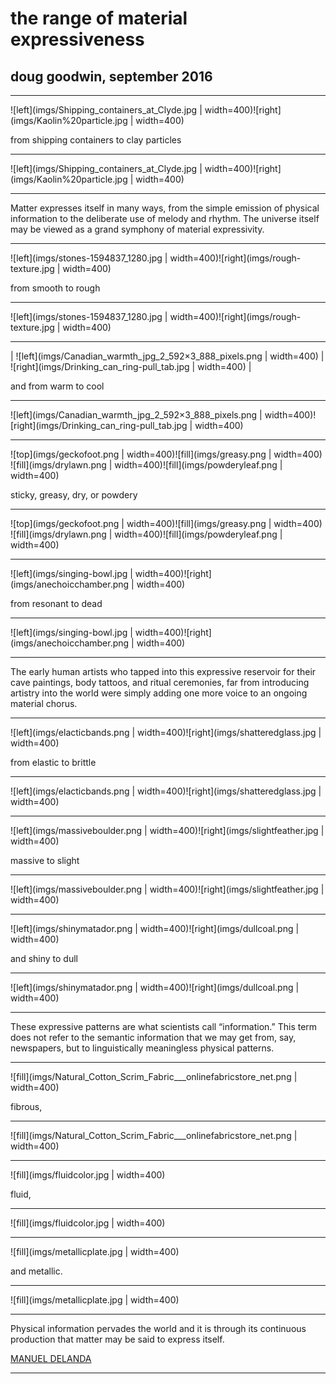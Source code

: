 
# the range of material expressiveness
## doug goodwin, september 2016

---

![left](imgs/Shipping_containers_at_Clyde.jpg | width=400)![right](imgs/Kaolin%20particle.jpg | width=400)

from shipping containers to clay particles

---

![left](imgs/Shipping_containers_at_Clyde.jpg | width=400)![right](imgs/Kaolin%20particle.jpg | width=400)

---

Matter expresses itself in many ways, from the simple emission of physical information to the deliberate use of melody and rhythm. The universe itself may be viewed as a grand symphony of material expressivity.


---


![left](imgs/stones-1594837_1280.jpg | width=400)![right](imgs/rough-texture.jpg | width=400)

from smooth to rough

---

![left](imgs/stones-1594837_1280.jpg | width=400)![right](imgs/rough-texture.jpg | width=400)

---

| ![left](imgs/Canadian_warmth_jpg_2_592×3_888_pixels.png | width=400) | ![right](imgs/Drinking_can_ring-pull_tab.jpg | width=400) |

and from warm to cool

---

![left](imgs/Canadian_warmth_jpg_2_592×3_888_pixels.png | width=400)![right](imgs/Drinking_can_ring-pull_tab.jpg | width=400)

---

![top](imgs/geckofoot.png | width=400)![fill](imgs/greasy.png | width=400)
![fill](imgs/drylawn.png | width=400)![fill](imgs/powderyleaf.png | width=400)

sticky, greasy, dry, or powdery

---

![top](imgs/geckofoot.png | width=400)![fill](imgs/greasy.png | width=400)
![fill](imgs/drylawn.png | width=400)![fill](imgs/powderyleaf.png | width=400)

---

![left](imgs/singing-bowl.jpg | width=400)![right](imgs/anechoicchamber.png | width=400)

from resonant to dead

---


![left](imgs/singing-bowl.jpg | width=400)![right](imgs/anechoicchamber.png | width=400)

---

The early human artists who tapped into this expressive reservoir for their cave paintings, body tattoos, and ritual ceremonies, far from introducing artistry into the world were simply adding one more voice to an ongoing material chorus.

---

![left](imgs/elacticbands.png | width=400)![right](imgs/shatteredglass.jpg | width=400)

from elastic to brittle

---

![left](imgs/elacticbands.png | width=400)![right](imgs/shatteredglass.jpg | width=400)

---

![left](imgs/massiveboulder.png | width=400)![right](imgs/slightfeather.jpg | width=400)

massive to slight

---

![left](imgs/massiveboulder.png | width=400)![right](imgs/slightfeather.jpg | width=400)

---

![left](imgs/shinymatador.png | width=400)![right](imgs/dullcoal.png | width=400)

and shiny to dull

---


![left](imgs/shinymatador.png | width=400)![right](imgs/dullcoal.png | width=400)


---

These expressive patterns are what scientists call “information.” This term does not refer to the semantic information that we may get from, say, newspapers, but to linguistically meaningless physical patterns.

---

![fill](imgs/Natural_Cotton_Scrim_Fabric___onlinefabricstore_net.png | width=400)

fibrous,

---

![fill](imgs/Natural_Cotton_Scrim_Fabric___onlinefabricstore_net.png | width=400)

---

![fill](imgs/fluidcolor.jpg | width=400)

fluid,

---

![fill](imgs/fluidcolor.jpg | width=400)

---

![fill](imgs/metallicplate.jpg | width=400)

and metallic.

---

![fill](imgs/metallicplate.jpg | width=400)

---

Physical information pervades the world and it is through its continuous production that matter may be said to express itself.

[MANUEL DELANDA](https://lebbeuswoods.wordpress.com/2009/01/05/manuel-delanda-matters-4/)

---
